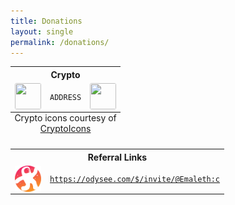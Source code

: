 ```yaml
---
title: Donations
layout: single
permalink: /donations/
---
```

<table style="width:100%; margin-left:auto; margin-right:auto;">
  <tr>
    <th colspan="3" style="text-align:center">Crypto</th>
  </tr>
  <tr>
    <td><img style="height:3em; width:3em; display:block; border-radius:3px; margin-left:auto; margin-right:auto;" src="ICON"></td>
    <td style="text-align:center"><code>ADDRESS</code></td>
    <td><img style="height:3em; width:3em; display:block; border-radius:3px; margin-left:auto; margin-right:auto;" src="QR"></td>
  </tr>
  <caption style="caption-side: bottom;">Crypto icons courtesy of <a href="http://cryptoicons.co">CryptoIcons</a></caption>
</table> 
<table style="width:100%; margin-left:auto; margin-right:auto;">
  <tr>
    <th colspan="3" style="text-align:center">Referral Links</th>
  </tr>
  <tr>
    <td><img style="height:3em; width:3em; display:block; border-radius:3px; margin-left:auto; margin-right:auto;" src="/assets/images/branding_external/Odysee.svg"></td>
    <td colspan="2" style="text-align:center"><code><a href="https://odysee.com/$/invite/@Emaleth:c">https://odysee.com/$/invite/@Emaleth:c</a></code></td>
  </tr>
  <caption style="caption-side: bottom;"></caption>
</table> 

